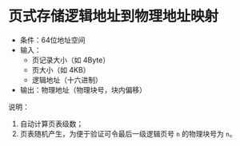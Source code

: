 # 页式存储逻辑地址到物理地址映射

* 条件：64位地址空间
* 输入：
  * 页记录大小（如 4Byte）
  * 页大小（如 4KB）
  * 逻辑地址（十六进制）
* 输出：物理地址（物理块号，块内偏移）

说明：
1. 自动计算页表级数；
2. 页表随机产生，为便于验证可令最后一级逻辑页号 `n` 的物理块号为 `n`。
